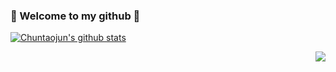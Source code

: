 ### 🌱 Welcome to my github 🌱 
[![Chuntaojun's github stats](https://github-readme-stats.vercel.app/api?username=lightClouds917)](http://java4all.cn/)

<a href="#" style="cursor: default;">
  <img align="right" src="https://github-readme-stats.vercel.app/api/top-langs/?username=lightClouds917&hide=html,thrift" />
</a>


<!--
**lightClouds917/lightClouds917** is a ✨ _special_ ✨ repository because its `README.md` (this file) appears on your GitHub profile.

Here are some ideas to get you started:

- 🔭 I’m currently working on ...
- 🌱 I’m currently learning ...
- 👯 I’m looking to collaborate on ...
- 🤔 I’m looking for help with ...
- 💬 Ask me about ...
- 📫 How to reach me: ...
- 😄 Pronouns: ...
- ⚡ Fun fact: ...
-->
